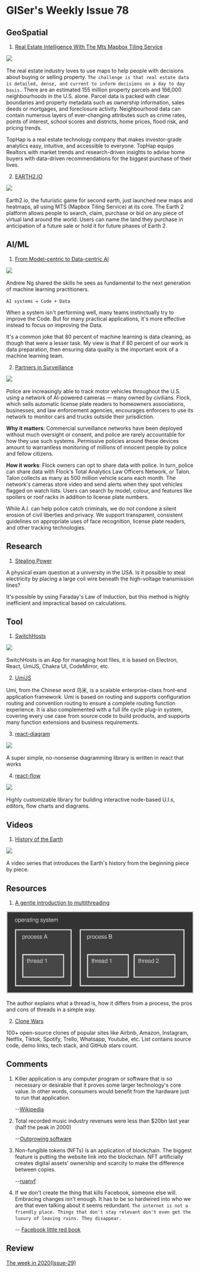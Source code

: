 # GISer's Weekly Issue 78

## GeoSpatial

1. [Real Estate Intelligence With The Mts Mapbox Tiling Service](https://www.mapbox.com/blog/real-estate-intelligence-with-the-mts-mapbox-tiling-service)

![](https://assets.website-files.com/5f2a93fe880654a977c51043/60494cc2eb3b871c6597a0dd_image2.png)

The real estate industry loves to use maps to help people with decisions about buying or selling property. `The challenge is that real estate data is detailed, dense, and current to inform decisions on a day to day basis.` There are an estimated 155 million property parcels and 166,000 neighbourhoods in the U.S. alone. Parcel data is packed with clear boundaries and property metadata such as ownership information, sales deeds or mortgages, and foreclosure activity. Neighbourhood data can contain numerous layers of ever-changing attributes such as crime rates, points of interest, school scores and districts, home prices, flood risk, and pricing trends.

TopHap is a real estate technology company that makes investor-grade analytics easy, intuitive, and accessible to everyone. TopHap equips Realtors with market trends and research-driven insights to advise home buyers with data-driven recommendations for the biggest purchase of their lives.

2. [EARTH2.IO](https://www.mapbox.com/blog/earth2-io-the-futuristic-game-launches-heat-maps-powered-by-mts-mapbox-tiling-service)

![](https://assets.website-files.com/5f2a93fe880654a977c51043/6037ae55576cc1228532dcd8_image5.png)

Earth2.io, the futuristic game for second earth, just launched new maps and heatmaps, all using MTS (Mapbox Tiling Service) at its core. The Earth 2 platform allows people to search, claim, purchase or bid on any piece of virtual land around the world. Users can name the land they purchase in anticipation of a future sale or hold it for future phases of Earth 2.

## AI/ML

1. [From Model-centric to Data-centric AI](https://www.deeplearning.ai/the-batch/issue-84/)

![](https://www.deeplearning.ai/wp-content/uploads/2021/03/Screen-Shot-2021-03-24-at-1.08.18-PM-copy.png)

Andrew Ng shared the skills he sees as fundamental to the next generation of machine learning practitioners.

`AI systems = Code + Data`

When a system isn't performing well, many teams instinctually try to improve the Code. But for many practical applications, it's more effective instead to focus on improving the Data.

It's a common joke that 80 percent of machine learning is data cleaning, as though that were a lesser task. My view is that if 80 percent of our work is data preparation, then ensuring data quality is the important work of a machine learning team.

2. [Partners in Surveillance](https://www.deeplearning.ai/the-batch/issue-84/)

![](https://www.deeplearning.ai/wp-content/uploads/2021/03/ezgif.com-gif-maker-2021-03-08T132001.099.gif)

Police are increasingly able to track motor vehicles throughout the U.S. using a network of AI-powered cameras — many owned by civilians. Flock, which sells automatic license plate readers to homeowners associations, businesses, and law enforcement agencies, encourages enforcers to use its network to monitor cars and trucks outside their jurisdiction.

**Why it matters**: Commercial surveillance networks have been deployed without much oversight or consent, and police are rarely accountable for how they use such systems. Permissive policies around these devices amount to warrantless monitoring of millions of innocent people by police and fellow citizens.

**How it works**: Flock owners can opt to share data with police. In turn, police can share data with Flock's Total Analytics Law Officers Network, or Talon. Talon collects as many as 500 million vehicle scans each month. The network's cameras store video and send alerts when they spot vehicles flagged on watch lists. Users can search by model, colour, and features like spoilers or roof racks in addition to license plate numbers.

While A.I. can help police catch criminals, we do not condone a silent erosion of civil liberties and privacy. We support transparent, consistent guidelines on appropriate uses of face recognition, license plate readers, and other tracking technologies.

## Research

1. [Stealing Power](https://users.physics.unc.edu/~deardorf/phys25/rwp/exam1rwpsolution.html)

A physical exam question at a university in the USA. Is it possible to steal electricity by placing a large coil wire beneath the high-voltage transmission lines?

It's possible by using Faraday's Law of Induction, but this method is highly inefficient and impractical based on calculations.

## Tool

1. [SwitchHosts](https://github.com/oldj/SwitchHosts)

![](https://raw.githubusercontent.com/oldj/SwitchHosts/master/screenshots/sh_light.png)

SwitchHosts is an App for managing host files, it is based on Electron, React, UmiJS, Chakra UI, CodeMirror, etc.

2. [UmiJS](https://umijs.org/docs)

Umi, from the Chinese word 乌米, is a scalable enterprise-class front-end application framework. Umi is based on routing and supports configuration routing and convention routing to ensure a complete routing function experience. It is also complemented with a full life cycle plug-in system, covering every use case from source code to build products, and supports many function extensions and business requirements.

3. [react-diagram](https://github.com/projectstorm/react-diagrams)

![](https://github.com/projectstorm/react-diagrams/raw/master/.gitbook/assets/example1.jpg)

A super simple, no-nonsense diagramming library is written in react that works

4. [react-flow](https://github.com/wbkd/react-flow)

![](https://user-images.githubusercontent.com/2857535/95224198-b2540000-07fa-11eb-832d-361d72d60345.jpg)

Highly customizable library for building interactive node-based U.I.s, editors, flow charts and diagrams.

## Videos

1. [History of the Earth](https://www.youtube.com/c/HistoryoftheEarth/videos)

![](https://camo.githubusercontent.com/f0fc21714d41e2736865645d6a96ea291e8eaf693fd0db51d97a12d24d1e0c2c/68747470733a2f2f63646e2e6265656b6b612e636f6d2f626c6f67696d672f61737365742f3230323130332f6267323032313033303830352e6a7067)

A video series that introduces the Earth's history from the beginning piece by piece.

## Resources

1. [A gentle introduction to multithreading](https://www.internalpointers.com/post/gentle-introduction-multithreading)

![](https://raw.githubusercontent.com/monocasual/internalpointers-files/master/2019/02/processes-threads.png)

The author explains what a thread is, how it differs from a process, the pros and cons of threads in a simple way.

2. [Clone Wars](https://github.com/GorvGoyl/Clone-Wars)

100+ open-source clones of popular sites like Airbnb, Amazon, Instagram, Netflix, Tiktok, Spotify, Trello, Whatsapp, Youtube, etc. List contains source code, demo links, tech stack, and GitHub stars count.

## Comments

1.  Killer application is any computer program or software that is so necessary or desirable that it proves some larger technology's core value. In other words, consumers would benefit from the hardware just to run that application.

    --[Wikipedia](https://en.wikipedia.org/wiki/Killer_application)

2.  Total recorded music industry revenues were less than $20bn last year (half the peak in 2000)

    --[Outgrowing software](https://www.ben-evans.com/benedictevans/2021/3/18/outgrowing-software)

3.  Non-fungible tokens (NFTs) is an application of blockchain. The biggest feature is putting the website link into the blockchain. NFT artificially creates digital assets' ownership and scarcity to make the difference between copies.

    --[ruanyf](https://github.com/ruanyf/weekly/blob/master/docs/issue-151.md)

4.  If we don't create the thing that kills Facebook, someone else will. Embracing changes isn't enough. It has to be so hardwired into who we are that even talking about it seems redundant. `The internet is not a friendly place. Things that don't stay relevant don't even get the luxury of leaving ruins. They disappear.`

    -- [Facebook little red book](https://twitter.com/antoniogm/status/1365795467376824320)

## Review

[The week in 2020(Issue-29)](https://github.com/lkcozy/weekly/blob/master/docs/2020/issue-29.md)
